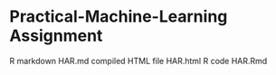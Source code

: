 Practical-Machine-Learning Assignment
=====================================

R markdown HAR.md
compiled HTML file HAR.html
R code HAR.Rmd

